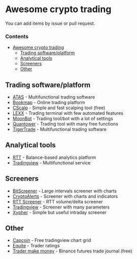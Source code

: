 # Awesome crypto trading

You can add items by issue or pull request.

### Contents

- [Awesome crypto trading](#awesome-crypto-trading)
    - [Trading software/platform](#trading-softwareplatform)
    - [Analytical tools](#analytical-tools)
    - [Screeners](#screeners)
    - [Other](#other)
   
   
    
## Trading software/platform
* [ATAS](https://atas.net/ru/) - Multifunctional trading software
* [Bookmap](https://bookmap.com/) - Online trading platform
* [CScalp](https://fsr-develop.ru) - Simple and fast scalping tool (free)
* [LEXX](https://lexxtg.com) - Trading terminal with few automated features
* [MoonBot](https://moon-bot.com/) - Trading tool/bot with a lot of settings
* [Quantower](https://www.quantower.com) - Trading tool with many free functions
* [TigerTrade](https://tigertradesoft.ru) - Multifunctional trading software



## Analytical tools
* [RTT](https://r-invest.fund/rtt/) - Balance-based analytics platform
* [Tradingview](https://tradingview.com) - Multifunctional service



## Screeners
* [BitScreener](https://bitscreener.com/screener) - Large intervals screener with charts
* [CryptoAlerts](https://cryptoalerts.ai) - Screener with charts and indicators
* [RTT Screener](https://r-invest.fund/screener) - RTT volume/delta screener
* [Tradingview](https://www.tradingview.com/crypto-screener/) - Screener with many parameters
* [Xypher](https://xypher.io/Screener) - Simple but useful intraday screener


## Other
* [Capcoin](https://capcoin.ru) - Free tradingview chart grid
* [Equite](https://www.equite.io/ru/) - Trader ratings
* [Trader make money](https://tradermake.money/) - Binance futures trade journal (free)
